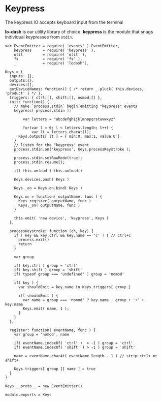 Keypress
=========
The keypress IO accepts keyboard input from the terminal

**lo-dash** is our utility library of choice. **keypress** is the module that snags individual keypresses from `stdin`.

    var EventEmitter = require( 'events' ).EventEmitter,
        keypress     = require( 'keypress' ),
        util         = require( 'util' ),
        fs           = require( 'fs' ),
        _            = require( 'lodash'),

    Keys = {
      inputs: {},
      outputs:{},
      devices:[],
      getDeviceNames: function() { /* return _.pluck( this.devices, 'product' ) */ },
      triggers: { ctrl:[], shift:[], nomod:[] },
      init: function() {
        // make `process.stdin` begin emitting "keypress" events
        keypress( process.stdin );
        
    		var letters = "abcdefghijklmnopqrstuvwxyz"
    
    		for(var l = 0; l < letters.length; l++) {
    			var lt = letters.charAt(l);
          Keys.outputs[ lt ] = { min:0, max:1, value:0 }
        }
        // listen for the "keypress" event
        process.stdin.on('keypress', Keys.processKeystroke );

        process.stdin.setRawMode(true);
        process.stdin.resume();
    
        if( this.onload ) this.onload()
    
        Keys.devices.push( Keys )
    
        Keys._on = Keys.on.bind( Keys )
    
        Keys.on = function( outputName, func ) {
          Keys.register( outputName, func )
          Keys._on( outputName, func )
        }
            
        this.emit( 'new device', 'keypress', Keys )
      },
  
      processKeystroke: function (ch, key) {
        if ( key && key.ctrl && key.name == 'c' ) { // ctrl+c
          process.exit()
          return
        }
    
        var group
    
        if( key.ctrl ) group = 'ctrl'
        if( key.shift ) group = 'shift'
        if( typeof group === 'undefined' ) group = 'nomod'
        
        if( key ) {
          var shouldEmit = key.name in Keys.triggers[ group ]
          
          if( shouldEmit ) {
            var name = group === 'nomod' ? key.name : group + '+' + key.name
            Keys.emit( name, 1 );
          }
        }
      },
  
      register: function( eventName, func ) {
        var group = 'nomod', name
    
        if( eventName.indexOf( 'ctrl' )  > -1 ) group = 'ctrl'
        if( eventName.indexOf( 'shift' ) > -1 ) group = 'shift'
    
        name = eventName.charAt( eventName.length - 1 ) // strip ctrl+ or shift+
        
        Keys.triggers[ group ][ name ] = true
      }
    }

    Keys.__proto__ = new EventEmitter()
  
    module.exports = Keys